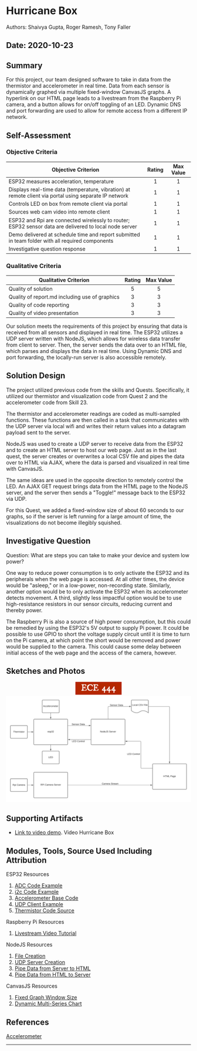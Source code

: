 # Hurricane Box
Authors: Shaivya Gupta, Roger Ramesh, Tony Faller

Date: 2020-10-23
-----

## Summary
For this project, our team designed software to take in data from the thermistor and accelerometer in real time. Data from each sensor is dynamically graphed via multiple fixed-window CanvasJS graphs. A hyperlink on our HTML page leads to a livestream from the Raspberry Pi camera, and a button allows for on/off toggling of an LED. Dynamic DNS and port forwarding are used to allow for remote access from a different IP network.

## Self-Assessment

### Objective Criteria

| Objective Criterion | Rating | Max Value  | 
|---------------------------------------------|:-----------:|:---------:|
| ESP32 measures acceleration, temperature | 1 |  1     | 
| Displays real-time data (temperature, vibration) at remote client via portal using separate IP network | 1 |  1     | 
| Controls LED on box from remote client via portal | 1 |  1     | 
| Sources web cam video into remote client | 1 |  1     | 
| ESP32 and Rpi are connected wirelessly to router; ESP32 sensor data are delivered to local node server | 1 |  1     | 
| Demo delivered at schedule time and report submitted in team folder with all required components | 1  |  1     | 
| Investigative question response | 1 |  1     | 


### Qualitative Criteria

| Qualitative Criterion | Rating | Max Value  | 
|---------------------------------------------|:-----------:|:---------:|
| Quality of solution | 5 |  5     | 
| Quality of report.md including use of graphics | 3 |  3     | 
| Quality of code reporting | 3 |  3     | 
| Quality of video presentation | 3 |  3     | 

Our solution meets the requirements of this project by ensuring that data is received from all sensors and displayed in real time. The ESP32 utilizes a UDP server written with NodeJS, which allows for wireless data transfer from client to server. Then, the server sends the data over to an HTML file, which parses and displays the data in real time. Using Dynamic DNS and port forwarding, the locally-run server is also accessible remotely.


## Solution Design
The project utilized previous code from the skills and Quests. Specifically, it utilized our thermistor and visualization code from Quest 2 and the accelerometer code from Skill 23. 

The thermistor and accelerometer readings are coded as multi-sampled functions. These functions are then called in a task that communicates with the UDP server via local wifi and writes their return values into a datagram payload sent to the server. 

NodeJS was used to create a UDP server to receive data from the ESP32 and to create an HTML server to host our web page. Just as in the last quest, the server creates or overwrites a local CSV file and pipes the data over to HTML via AJAX, where the data is parsed and visualized in real time with CanvasJS. 

The same ideas are used in the opposite direction to remotely control the LED. An AJAX GET request brings data from the HTML page to the NodeJS server, and the server then sends a "Toggle!" message back to the ESP32 via UDP.

For this Quest, we added a fixed-window size of about 60 seconds to our graphs, so if the server is left running for a large amount of time, the visualizations do not become illegibly squished.

## Investigative Question
Question: What are steps you can take to make your device and system low power?

One way to reduce power consumption is to only activate the ESP32 and its peripherals when the web page is accessed. At all other times, the device would be "asleep," or in a low-power, non-recording state. Similarly, another option would be to only activate the ESP32 when its accelerometer detects movement. A third, slightly less impactful option would be to use high-resistance resistors in our sensor circuits, reducing current and thereby power.

The Raspberry Pi is also a source of high power consumption, but this could be remedied by using the ESP32's 5V output to supply Pi power. It could be possible to use GPIO to short the voltage supply circuit until it is time to turn on the Pi camera, at which point the short would be removed and power would be supplied to the camera. This could cause some delay between initial access of the web page and the access of the camera, however. 

## Sketches and Photos
<center><img src="./images/ece444.png" width="25%" /></center>  
<center><img src="./images/Quest3Diagram.png"/></center>


## Supporting Artifacts
- [Link to video demo](https://drive.google.com/file/d/1ptWVvMHg8mPdJVBtEE6VrjwUlXUBbVvc/view?usp=sharing). Video Hurricane Box


## Modules, Tools, Source Used Including Attribution

ESP32 Resources
1. [ADC Code Example](https://github.com/espressif/esp-idf/tree/39f090a4f1dee4e325f8109d880bf3627034d839/examples/peripherals/adc)
2. [i2c Code Example](https://github.com/BU-EC444/code-examples/tree/master/i2c-display)
3. [Accelerometer Base Code](https://github.com/BU-EC444/code-examples/tree/master/i2c-accel)
4. [UDP Client Example](https://github.com/espressif/esp-idf/tree/master/examples/protocols/sockets/udp_client)
5. [Thermistor Code Source](https://github.com/BU-EC444/Team7-Ramesh-Gupta-Faller/tree/master/quest-2)

Raspberry Pi Resources
1. [Livestream Video Tutorial](https://www.hackster.io/narender-singh/portable-video-streaming-camera-with-raspberry-pi-zero-w-dc22fd)

NodeJS Resources
1. [File Creation](https://www.w3schools.com/nodejs/nodejs_filesystem.asp)
2. [UDP Server Creation](http://whizzer.bu.edu/briefs/design-patterns/dp-sockets)
3. [Pipe Data from Server to HTML](https://expressjs.com/en/starter/hello-world.html)
4. [Pipe Data from HTML to Server](https://www.quora.com/What-is-the-simplest-way-to-make-an-HTML-button-communicate-with-a-Node-js-server)

CanvasJS Resources
1. [Fixed Graph Window Size](https://canvasjs.com/javascript-charts/dynamic-spline-chart/)
2. [Dynamic Multi-Series Chart](https://canvasjs.com/javascript-charts/dynamic-live-multi-series-chart/)



## References
[Accelerometer](https://wiki.dfrobot.com/How_to_Use_a_Three-Axis_Accelerometer_for_Tilt_Sensing)

-----

